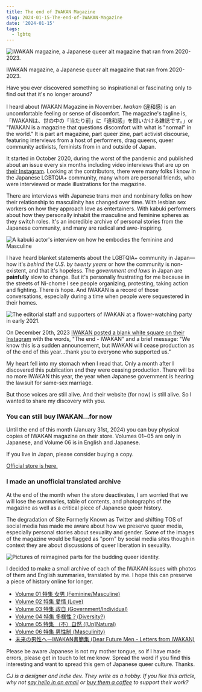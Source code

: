 ```yaml
---
title: The end of IWAKAN Magazine
slug: 2024-01-15-The-end-of-IWAKAN-Magazine
date: '2024-01-15'
tags:
  - lgbtq
---
```


![IWAKAN magazine, a Japanese queer alt magazine that ran from 2020-2023.](./iwakanvol3-00.png)

<div class="caption">IWAKAN magazine, a Japanese queer alt magazine that ran from 2020-2023.</div>

Have you ever discovered something so inspirational or fascinating only to find out that it's no longer around?

I heard about IWAKAN Magazine in November. _Iwakan_ (違和感) is an uncomfortable feeling or sense of discomfort. The magazine's tagline is, 「IWAKANは、世の中の「当たり前」に「違和感」を問いかける雑誌です。」or "IWAKAN is a magazine that questions discomfort with what is "normal" in the world." It is part art magazine, part queer zine, part activist discourse, featuring interviews from a host of performers, drag queens, queer community activists, feminists from in and outside of Japan.

It started in October 2020, during the worst of the pandemic and published about an issue every six months including video interviews that are up on [their Instagram](https://www.instagram.com/iwakanmagazine/). Looking at the contributors, there were many folks I know in the Japanese LGBTQIA+ community, many whom are personal friends, who were interviewed or made illustrations for the magazine.

There are interviews with Japanese trans men and nonbinary folks on how their relationship to masculinity has changed over time. With lesbian sex workers on how they approach love as entertainers. With kabuki performers about how they personally inhabit the masculine and feminine spheres as they switch roles. It's an incredible archive of personal stories from the Japanese community, and many are radical and awe-inspiring.

![A kabuki actor's interview on how he embodies the feminine and Masculine](./iwakanvol6-03.png)

I have heard blanket statements about the LGBTQIA+ community in Japan—how it's _behind the U.S. by twenty years_ or how the community is non-existent, and that it's hopeless. The _government and laws_ in Japan are **painfully** slow to change. But it's personally frustrating for me because in the streets of Ni-chome I see people organizing, protesting, taking action and fighting. There _is_ hope. And IWAKAN is a record of those conversations, especially during a time when people were sequestered in their homes.

![The editorial staff and supporters of IWAKAN at a flower-watching party in early 2021.](./iwakanvol3-05.png)

On December 20th, 2023 [IWAKAN posted a blank white square on their Instagram](https://www.instagram.com/p/C1Ea0MnStg1/?utm_source=ig_web_copy_link&igsh=YzZhZTZiNWI3Nw==) with the words, "The end - IWAKAN" and a brief message: "We know this is a sudden announcement, but IWAKAN will cease production as of the end of this year...thank you to everyone who supported us."

My heart fell into my stomach when I read that. Only a month after I discovered this publication and they were ceasing production. There will be no more IWAKAN this year, the year when Japanese government is hearing the lawsuit for same-sex marriage.

But those voices are still alive. And their website (for now) is still alive. So I wanted to share my discovery with you.

### You can still buy IWAKAN...for now

Until the end of this month (January 31st, 2024) you can buy physical copies of IWAKAN magazine on their store. Volumes 01~05 are only in Japanese, and Volume 06 is in English and Japanese.

If you live in Japan, please consider buying a copy.

[Official store is here.](https://iwakanmagazine.com/)

### I made an unofficial translated archive

At the end of the month when the store deactivates, I am worried that we will lose the summaries, table of contents, and photographs of the magazine as well as a critical piece of Japanese queer history.

The degradation of Site Formerly Known as Twitter and shifting TOS of social media has made me aware about how we preserve queer media, especially personal stories about sexuality and gender. Some of the images of the magazine would be flagged as "porn" by social media sites though in context they are about discussions of queer liberation in sexuality.

![Pictures of reimagined parts for the budding queer identity.](./iwakanvol1-04.png)

I decided to make a small archive of each of the IWAKAN issues with photos of them and English summaries, translated by me. I hope this can preserve a piece of history online for longer.

-   [Volume 01 特集 女男 (Feminine/Masculine)](https://illuminesce.net/iwakan/iwakan-vol1)
-   [Volume 02 特集 愛情 (Love)](https://illuminesce.net/iwakan/iwakan-vol2)
-   [Volume 03 特集 政自 (Government/Individual)](https://illuminesce.net/iwakan/iwakan-vol3)
-   [Volume 04 特集 多様性？(Diversity?)](https://illuminesce.net/iwakan/iwakan-vol4)
-   [Volume 05 特集 （不）自然 (\[Un\]Natural)](https://illuminesce.net/iwakan/iwakan-vol5)
-   [Volume 06 特集 男性制 (Masculinity)](https://illuminesce.net/iwakan/iwakan-vol6)
-   [未来の男性へーIWAKAN書簡集 (Dear Future Men - Letters from IWAKAN)](https://illuminesce.net/iwakan/iwakan-futuremen)

Please be aware Japanese is not my mother tongue, so if I have made errors, please get in touch to let me know. Spread the word if you find this interesting and want to spread this gem of Japanese queer culture. Thanks.

_CJ is a designer and indie dev. They write as a hobby. If you like this article, why not [say hello in an email](https://illuminesce.net/contact) or [buy them a coffee](https://ko-fi.com/studioterranova) to support their work?_
